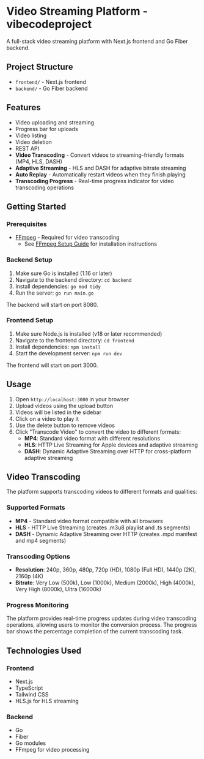# Video Streaming Platform - vibecodeproject

A full-stack video streaming platform with Next.js frontend and Go Fiber backend.

## Project Structure

- `frontend/` - Next.js frontend
- `backend/` - Go Fiber backend

## Features

- Video uploading and streaming
- Progress bar for uploads
- Video listing
- Video deletion
- REST API
- **Video Transcoding** - Convert videos to streaming-friendly formats (MP4, HLS, DASH)
- **Adaptive Streaming** - HLS and DASH for adaptive bitrate streaming
- **Auto Replay** - Automatically restart videos when they finish playing
- **Transcoding Progress** - Real-time progress indicator for video transcoding operations

## Getting Started

### Prerequisites

- [FFmpeg](https://ffmpeg.org/download.html) - Required for video transcoding
  - See [FFmpeg Setup Guide](backend/ffmpeg-setup.md) for installation instructions

### Backend Setup

1. Make sure Go is installed (1.16 or later)
2. Navigate to the backend directory: `cd backend`
3. Install dependencies: `go mod tidy`
4. Run the server: `go run main.go`

The backend will start on port 8080.

### Frontend Setup

1. Make sure Node.js is installed (v18 or later recommended)
2. Navigate to the frontend directory: `cd frontend`
3. Install dependencies: `npm install`
4. Start the development server: `npm run dev`

The frontend will start on port 3000.

## Usage

1. Open `http://localhost:3000` in your browser
2. Upload videos using the upload button
3. Videos will be listed in the sidebar
4. Click on a video to play it
5. Use the delete button to remove videos
6. Click "Transcode Video" to convert the video to different formats:
   - **MP4**: Standard video format with different resolutions
   - **HLS**: HTTP Live Streaming for Apple devices and adaptive streaming
   - **DASH**: Dynamic Adaptive Streaming over HTTP for cross-platform adaptive streaming

## Video Transcoding

The platform supports transcoding videos to different formats and qualities:

### Supported Formats

- **MP4** - Standard video format compatible with all browsers
- **HLS** - HTTP Live Streaming (creates .m3u8 playlist and .ts segments)
- **DASH** - Dynamic Adaptive Streaming over HTTP (creates .mpd manifest and mp4 segments)

### Transcoding Options

- **Resolution**: 240p, 360p, 480p, 720p (HD), 1080p (Full HD), 1440p (2K), 2160p (4K)
- **Bitrate**: Very Low (500k), Low (1000k), Medium (2000k), High (4000k), Very High (8000k), Ultra (16000k)

### Progress Monitoring

The platform provides real-time progress updates during video transcoding operations, allowing users to monitor the conversion process. The progress bar shows the percentage completion of the current transcoding task.

## Technologies Used

### Frontend
- Next.js
- TypeScript
- Tailwind CSS
- HLS.js for HLS streaming

### Backend
- Go
- Fiber
- Go modules
- FFmpeg for video processing
